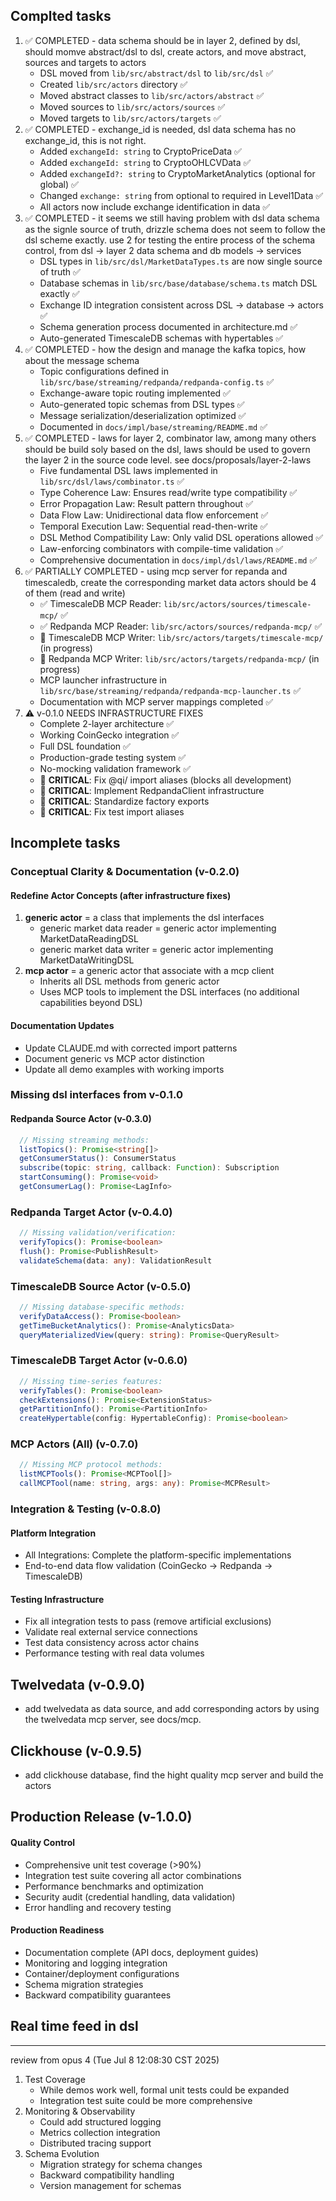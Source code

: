 ## Complted tasks
1. ✅ COMPLETED - data schema should be in layer 2, defined by dsl, should momve abstract/dsl to dsl, create actors, and move abstract, sources and targets to actors
   - DSL moved from `lib/src/abstract/dsl` to `lib/src/dsl` ✅
   - Created `lib/src/actors` directory ✅
   - Moved abstract classes to `lib/src/actors/abstract` ✅
   - Moved sources to `lib/src/actors/sources` ✅
   - Moved targets to `lib/src/actors/targets` ✅
2. ✅ COMPLETED - exchange_id is needed, dsl data schema has no exchange_id, this is not right.
   - Added `exchangeId: string` to CryptoPriceData ✅
   - Added `exchangeId: string` to CryptoOHLCVData ✅
   - Added `exchangeId?: string` to CryptoMarketAnalytics (optional for global) ✅
   - Changed `exchange: string` from optional to required in Level1Data ✅
   - All actors now include exchange identification in data ✅
3. ✅ COMPLETED - it seems we still having problem with dsl data schema as the signle source of truth, drizzle schema does not seem to follow the dsl scheme exactly. use 2 for testing the entire process of the schema control, from dsl -> layer 2 data schema and db models -> services
   - DSL types in `lib/src/dsl/MarketDataTypes.ts` are now single source of truth ✅
   - Database schemas in `lib/src/base/database/schema.ts` match DSL exactly ✅
   - Exchange ID integration consistent across DSL → database → actors ✅
   - Schema generation process documented in architecture.md ✅
   - Auto-generated TimescaleDB schemas with hypertables ✅
4. ✅ COMPLETED - how the design and manage the kafka topics, how about the message schema
   - Topic configurations defined in `lib/src/base/streaming/redpanda/redpanda-config.ts` ✅
   - Exchange-aware topic routing implemented ✅
   - Auto-generated topic schemas from DSL types ✅
   - Message serialization/deserialization optimized ✅
   - Documented in `docs/impl/base/streaming/README.md` ✅
5. ✅ COMPLETED - laws for layer 2, combinator law, among many others should be build soly based on the dsl, laws should be used to govern the layer 2 in the source code level. see docs/proposals/layer-2-laws
   - Five fundamental DSL laws implemented in `lib/src/dsl/laws/combinator.ts` ✅
   - Type Coherence Law: Ensures read/write type compatibility ✅
   - Error Propagation Law: Result<T> pattern throughout ✅
   - Data Flow Law: Unidirectional data flow enforcement ✅
   - Temporal Execution Law: Sequential read-then-write ✅
   - DSL Method Compatibility Law: Only valid DSL operations allowed ✅
   - Law-enforcing combinators with compile-time validation ✅
   - Comprehensive documentation in `docs/impl/dsl/laws/README.md` ✅
6. ✅ PARTIALLY COMPLETED - using mcp server for repanda and timescaledb, create the corresponding market data actors should be 4 of them (read and write)
   - ✅ TimescaleDB MCP Reader: `lib/src/actors/sources/timescale-mcp/` ✅
   - ✅ Redpanda MCP Reader: `lib/src/actors/sources/redpanda-mcp/` ✅
   - 🔄 TimescaleDB MCP Writer: `lib/src/actors/targets/timescale-mcp/` (in progress)
   - 🔄 Redpanda MCP Writer: `lib/src/actors/targets/redpanda-mcp/` (in progress)
   - MCP launcher infrastructure in `lib/src/base/streaming/redpanda/redpanda-mcp-launcher.ts` ✅
   - Documentation with MCP server mappings completed ✅
7. ⚠️ v-0.1.0 NEEDS INFRASTRUCTURE FIXES
   - Complete 2-layer architecture ✅
   - Working CoinGecko integration ✅
   - Full DSL foundation ✅
   - Production-grade testing system ✅
   - No-mocking validation framework ✅
   - 🔧 **CRITICAL**: Fix @qi/ import aliases (blocks all development)
   - 🔧 **CRITICAL**: Implement RedpandaClient infrastructure  
   - 🔧 **CRITICAL**: Standardize factory exports
   - 🔧 **CRITICAL**: Fix test import aliases

## Incomplete tasks

### Conceptual Clarity & Documentation (v-0.2.0)

#### Redefine Actor Concepts (after infrastructure fixes)
1. **generic actor** = a class that implements the dsl interfaces
   - generic market data reader = generic actor implementing MarketDataReadingDSL
   - generic market data writer = generic actor implementing MarketDataWritingDSL
2. **mcp actor** = a generic actor that associate with a mcp client
   - Inherits all DSL methods from generic actor
   - Uses MCP tools to implement the DSL interfaces (no additional capabilities beyond DSL)

#### Documentation Updates
- Update CLAUDE.md with corrected import patterns
- Document generic vs MCP actor distinction
- Update all demo examples with working imports

### Missing dsl interfaces from v-0.1.0

#### Redpanda Source Actor (v-0.3.0)
```typescript
  // Missing streaming methods:
  listTopics(): Promise<string[]>
  getConsumerStatus(): ConsumerStatus
  subscribe(topic: string, callback: Function): Subscription
  startConsuming(): Promise<void>
  getConsumerLag(): Promise<LagInfo>
```

### Redpanda Target Actor (v-0.4.0)
```typescript
  // Missing validation/verification:
  verifyTopics(): Promise<boolean>
  flush(): Promise<PublishResult>
  validateSchema(data: any): ValidationResult
```

### TimescaleDB Source Actor (v-0.5.0)
```typescript
  // Missing database-specific methods:
  verifyDataAccess(): Promise<boolean>
  getTimeBucketAnalytics(): Promise<AnalyticsData>
  queryMaterializedView(query: string): Promise<QueryResult>
```

### TimescaleDB Target Actor (v-0.6.0)
```typescript
  // Missing time-series features:
  verifyTables(): Promise<boolean>
  checkExtensions(): Promise<ExtensionStatus>
  getPartitionInfo(): Promise<PartitionInfo>
  createHypertable(config: HypertableConfig): Promise<boolean>
```

### MCP Actors (All) (v-0.7.0)
```typescript
  // Missing MCP protocol methods:
  listMCPTools(): Promise<MCPTool[]>
  callMCPTool(name: string, args: any): Promise<MCPResult>
```

### Integration & Testing (v-0.8.0)
#### Platform Integration
- All Integrations: Complete the platform-specific implementations
- End-to-end data flow validation (CoinGecko → Redpanda → TimescaleDB)

#### Testing Infrastructure  
- Fix all integration tests to pass (remove artificial exclusions)
- Validate real external service connections
- Test data consistency across actor chains
- Performance testing with real data volumes

## Twelvedata (v-0.9.0)

 - add twelvedata as data source, and add corresponding actors by using the twelvedata mcp server, see docs/mcp.

## Clickhouse (v-0.9.5)
 - add clickhouse database, find the hight quality mcp server and build the actors

## Production Release (v-1.0.0)
#### Quality Control
- Comprehensive unit test coverage (>90%)
- Integration test suite covering all actor combinations  
- Performance benchmarks and optimization
- Security audit (credential handling, data validation)
- Error handling and recovery testing

#### Production Readiness
- Documentation complete (API docs, deployment guides)
- Monitoring and logging integration
- Container/deployment configurations
- Schema migration strategies
- Backward compatibility guarantees

## Real time feed in dsl


---

review from opus 4 (Tue Jul  8 12:08:30 CST 2025)

1. Test Coverage
    - While demos work well, formal unit tests could be expanded
    - Integration test suite could be more comprehensive
2. Monitoring & Observability
    - Could add structured logging
    - Metrics collection integration
    - Distributed tracing support
3. Schema Evolution
    - Migration strategy for schema changes
    - Backward compatibility handling
    - Version management for schemas
